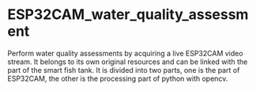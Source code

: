 # ESP32CAM_water_quality_assessment
Perform water quality assessments by acquiring a live ESP32CAM video stream. It belongs to its own original resources and can be linked with the part of the smart fish tank. It is divided into two parts, one is the part of ESP32CAM, the other is the processing part of python with opencv.
